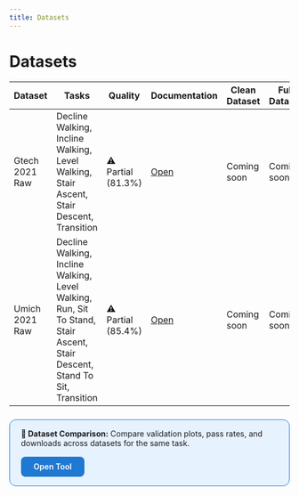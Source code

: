 ```yaml
---
title: Datasets
---
```


# Datasets

<!-- DATASET_TABLE_START -->
| Dataset | Tasks | Quality | Documentation | Clean Dataset | Full Dataset |
|---------|-------|---------|---------------|---------------|---------------|
| Gtech 2021 Raw | Decline Walking, Incline Walking, Level Walking, Stair Ascent, Stair Descent, Transition | ⚠️ Partial (81.3%) | [Open](gt21.md) | Coming soon | Coming soon |
| Umich 2021 Raw | Decline Walking, Incline Walking, Level Walking, Run, Sit To Stand, Stair Ascent, Stair Descent, Stand To Sit, Transition | ⚠️ Partial (85.4%) | [Open](um21.md) | Coming soon | Coming soon |
<!-- DATASET_TABLE_END -->

<div style="border: 1px solid #1f78d1; background: #e7f2ff; padding: 1rem 1.25rem; border-radius: 0.75rem; margin: 1.5rem 0; display:flex; flex-wrap:wrap; align-items:center; gap:1rem;">
  <div>
    <strong>🧭 Dataset Comparison:</strong> Compare validation plots, pass rates, and downloads across datasets for the same task.
  </div>
  <a href="comparison.md" style="padding:0.6rem 1.4rem; background:#1f78d1; color:#fff; border-radius:0.5rem; text-decoration:none; font-weight:600;">Open Tool</a>
</div>
